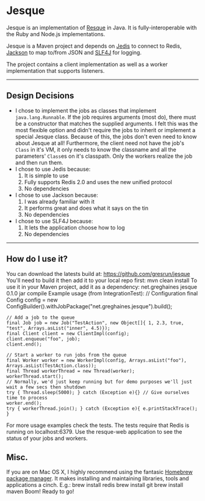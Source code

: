 Jesque
======

Jesque is an implementation of [Resque](https://github.com/defunkt/resque) in Java. It is fully-interoperable with the Ruby and Node.js implementations.

Jesque is a Maven project and depends on [Jedis](https://github.com/xetorthio/jedis) to connect to Redis, [Jackson](http://jackson.codehaus.org/) to map to/from JSON and [SLF4J](http://www.slf4j.org/) for logging.

The project contains a client implementation as well as a worker implementation that supports listeners.

***

Design Decisions
----------------
* I chose to implement the jobs as classes that implement `java.lang.Runnable`. If the job requires arguments (most do), there must be a constructor that matches the supplied arguments. I felt this was the most flexible option and didn't require the jobs to inherit or implement a special Jesque class. Because of this, the jobs don't even need to know about Jesque at all! Furthermore, the client need not have the job's `Class` in it's VM, it only needs to know the classname and all the parameters' `Class`es on it's classpath. Only the workers realize the job and then run them.
* I chose to use Jedis because:
	1. It is simple to use
	2. Fully supports Redis 2.0 and uses the new unified protocol
	3. No dependencies
* I chose to use Jackson because:
	1. I was already familiar with it
	2. It performs great and does what it says on the tin
	3. No dependencies
* I chose to use SLF4J because:
	1. It lets the application choose how to log
	2. No dependencies

***

How do I use it?
----------------
You can download the latests build at:
	https://github.com/gresrun/jesque
You'll need to build it then add it to your local repo first:
	mvn clean install
To use it in your Maven project, add it as a dependency:
	<dependency>
		<groupId>net.greghaines</groupId>
		<artifactId>jesque</artifactId>
		<version>0.1.0</version>
		<type>jar</type>
		<scope>compile</scope>
	</dependency>
Example usage (from IntegrationTest):
	// Configuration
	final Config config = new ConfigBuilder().withJobPackage("net.greghaines.jesque").build();
	
	// Add a job to the queue
	final Job job = new Job("TestAction", new Object[]{ 1, 2.3, true, "test", Arrays.asList("inner", 4.5)});
	final Client client = new ClientImpl(config);
	client.enqueue("foo", job);
	client.end();
	
	// Start a worker to run jobs from the queue
	final Worker worker = new WorkerImpl(config, Arrays.asList("foo"), Arrays.asList(TestAction.class));
	final Thread workerThread = new Thread(worker);
	workerThread.start();
	// Normally, we'd just keep running but for demo purposes we'll just wait a few secs then shutdown
	try { Thread.sleep(5000); } catch (Exception e){} // Give ourselves time to process
	worker.end();
	try { workerThread.join(); } catch (Exception e){ e.printStackTrace(); }
For more usage examples check the tests. The tests require that Redis is running on localhost:6379.
Use the resque-web application to see the status of your jobs and workers.

Misc.
-----

If you are on Mac OS X, I highly recommend using the fantasic [Homebrew package manager](https://github.com/mxcl/homebrew). It makes installing and maintaining libraries, tools and applications a cinch. E.g.:
	brew install redis
	brew install git
	brew install maven
Boom! Ready to go!


